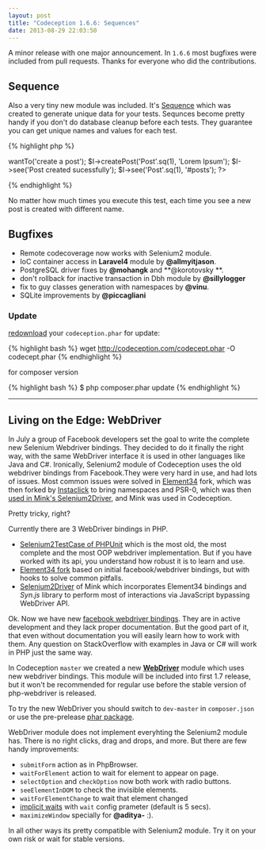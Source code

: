 ```yaml
---
layout: post
title: "Codeception 1.6.6: Sequences"
date: 2013-08-29 22:03:50
---
```


A minor release with one major announcement. In `1.6.6` most bugfixes were included from pull requests. Thanks for everyone who did the contributions.

## Sequence

Also a very tiny new module was included. It's [Sequence](/docs/modules/Sequence) which was created to generate unique data for your tests. Sequnces become pretty handy if you don't do database cleanup before each tests. They guarantee you can get unique names and values for each test.

{% highlight php %}
<?php
$I = new WebGuy\PostSteps($scenario);
$I->wantTo('create a post');
$I->createPost('Post'.sq(1), 'Lorem Ipsum');
$I->see('Post created sucessfully');
$I->see('Post'.sq(1), '#posts');
?>
{% endhighlight %}

No matter how much times you execute this test, each time you see a new post is created with different name.

## Bugfixes

* Remote codecoverage now works with Selenium2 module.
* IoC container access in **Laravel4** module by **@allmyitjason**.
* PostgreSQL driver fixes by **@mohangk** and **@korotovsky **.
* don't rollback for inactive transaction in Dbh module by **@sillylogger**
* fix to guy classes generation with namespaces by **@vinu**.
* SQLite improvements by **@piccagliani**

### Update

[redownload](http://codeception.com/thanks.html) your `codeception.phar` for update:

{% highlight bash %}
wget http://codeception.com/codecept.phar -O codecept.phar
{% endhighlight %}

for composer version

{% highlight bash %}
$ php composer.phar update
{% endhighlight %}

---

## Living on the Edge: WebDriver

In July a group of Facebook developers set the goal to write the complete new Selenium Webdriver bindings. 
They decided to do it finally the right way, with the same WebDriver interface it is used in other languages like Java and C#. Ironically, Selenium2 module of Codeception uses the old webdriver bindings from Facebook.They were very hard in use, and had lots of issues. Most common issues were solved in [Element34](https://github.com/Element-34/php-webdriver) fork, which was then forked by [Instaclick](https://github.com/instaclick/php-webdriver) to bring namespaces and PSR-0, which was then [used in Mink's Selenium2Driver](https://github.com/Behat/MinkSelenium2Driver), and Mink was used in Codeception. 

Pretty tricky, right?

Currently there are 3 WebDriver bindings in PHP. 

* [Selenium2TestCase of PHPUnit](http://phpunit.de/manual/current/en/selenium.html#selenium.selenium2testcase) which is the most old, the most complete and the most OOP webdriver implementation. But if you have worked with its api, you understand how robust it is to learn and use.
* [Element34 fork](https://github.com/Element-34/php-webdriver) based on initial facebook/webdriver bindings, but with hooks to solve common pitfalls.
* [Selenium2Driver](https://github.com/Behat/MinkSelenium2Driver) of Mink which incorporates Element34 bindings and _Syn.js_ library to perform most of interactions via JavaScript bypassing WebDriver API.

Ok. Now we have new [facebook webdriver bindings](https://github.com/facebook/php-webdriver). They are in active development and they lack proper documentation. But the good part of it, that even without documentation you will easily learn how to work with them. Any question on StackOverflow with examples in Java or C# will work in PHP just the same way. 

In Codeception `master` we created a new [**WebDriver**](https://github.com/Codeception/Codeception/blob/master/docs/modules/WebDriver.md) module which uses new webdriver bindings.
This module will be included into first 1.7 release, but it won't be recommended for regular use before the stable version of php-webdriver is released.

To try the new WebDriver you should switch to `dev-master` in `composer.json` or use the pre-prelease [phar package](https://github.com/Codeception/Codeception/blob/master/package/codecept.phar).

WebDriver module does not implement everyhting the Selenium2 module has. There is no right clicks, drag and drops, and more. But there are few handy improvements:

* `submitForm` action as in PhpBrowser.
* `waitForElement` action to wait for element to appear on page.
* `selectOption` and `checkOption` now both work with radio buttons.
* `seeElementInDOM` to check the invisible elements.
* `waitForElementChange` to wait that element changed
* [implicit waits](http://docs.seleniumhq.org/docs/04_webdriver_advanced.jsp#implicit-waits) with `wait` config prameter (default is 5 secs).
* `maximizeWindow` specially for **@aditya-** :). 

In all other ways its pretty compatible with Selenium2 module. Try it on your own risk or wait for stable versions.